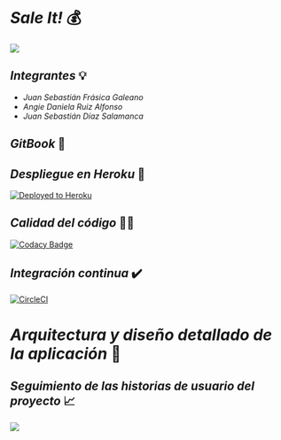 # _Sale It!_ 💰
![](https://github.com/ARSW-Team-2020-2/SaleIt/blob/master/img/logo.png)
## _Integrantes_ 💡
*   _Juan Sebastián Frásica Galeano_
*   _Angie Daniela Ruiz Alfonso_
*   _Juan Sebastián Díaz Salamanca_
## _GitBook_ 📣

## _Despliegue en Heroku_ 🚀
[![Deployed to Heroku](https://www.herokucdn.com/deploy/button.png)](https://sale-it-back.herokuapp.com/)
 ## _Calidad del código_ 👨‍💻
[![Codacy Badge](https://app.codacy.com/project/badge/Grade/5430bb4ffa9947c9b7a02fa442496563)](https://www.codacy.com/gh/ARSW-Team-2020-2/SaleIt?utm_source=github.com&amp;utm_medium=referral&amp;utm_content=ARSW-Team-2020-2/SaleIt&amp;utm_campaign=Badge_Grade)
 ## _Integración continua_ ✔️
 [![CircleCI](https://circleci.com/gh/circleci/circleci-docs.svg?style=svg)](https://app.circleci.com/pipelines/github/ARSW-Team-2020-2/SaleIt)
# _Arquitectura y diseño detallado de la aplicación_ 🔨
## _Seguimiento de las historias de usuario del proyecto_ 📈
[![](https://tree.taiga.io/support/images/icon-taiga-color.png?h=221ec64e)](https://tree.taiga.io/project/sebastianfrasic-ecigym/timeline)
